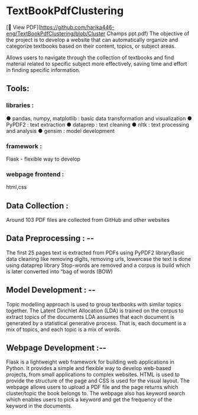 # TextBookPdfClustering
[📄 View PDF](https://github.com/harika446-eng/TextBookPdfClustering/blob/Cluster Champs ppt.pdf)
The objective of the project is to develop a website that can automatically organize and categorize textbooks based on their content, topics, or subject areas.

Allows users to navigate through the collection of textbooks and find material related to specific subject more effectively, saving time and effort in finding specific information.

## Tools: 
### libraries : 
● pandas, numpy, matplotlib : basic data 
transformation and visualization 
● PyPDF2 : text extraction 
● dataprep : text cleaning
● nltk : text processing and analysis
● gensim : model development
### framework : 
Flask - flexible way to develop 
### webpage frontend : 
html,css

## Data Collection : 
Around 103 PDF files are collected from GitHub and other websites
## Data Preprocessing : --
The first 25 pages text is extracted from PDFs using PyPDF2 libraryBasic data cleaning like removing digits, removing urls, lowercase the text is done using dataprep library Stop-words are removed and a corpus is build which is later converted into “bag of words (BOW)
## Model Development : --
Topic modelling approach is used to group textbooks with similar topics together. 
The Latent Dirichlet Allocation (LDA) is trained on the corpus to extract topics of the documents LDA assumes that each document is generated by a statistical generative process. That is, each document is a mix of topics, and each topic is a mix of words.
## Webpage Development :--
Flask is a lightweight web framework for building web applications in Python. It provides a simple and flexible way to develop web-based projects, from small applications to complex websites. HTML is used to provide the structure of the page and CSS is used for the visual layout.
The webpage allows users to upload a PDF file and the page returns which cluster/topic the book belongs to. The webpage also has keyword search which enables users to pick a keyword and get the frequency of the keyword in the documents.

